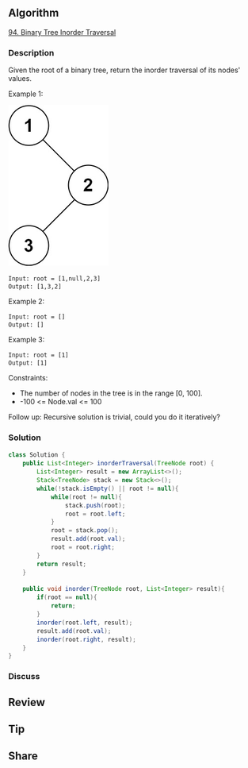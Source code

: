 ## Algorithm

[94. Binary Tree Inorder Traversal](https://leetcode.com/problems/binary-tree-inorder-traversal/description)

### Description

Given the root of a binary tree, return the inorder traversal of its nodes' values.

Example 1:

![](assets/20240714-97802a7b.png)

```
Input: root = [1,null,2,3]
Output: [1,3,2]
```

Example 2:

```
Input: root = []
Output: []
```

Example 3:

```
Input: root = [1]
Output: [1]
```

Constraints:

- The number of nodes in the tree is in the range [0, 100].
- -100 <= Node.val <= 100

Follow up: Recursive solution is trivial, could you do it iteratively?


### Solution

```java
class Solution {
    public List<Integer> inorderTraversal(TreeNode root) {
        List<Integer> result = new ArrayList<>();
        Stack<TreeNode> stack = new Stack<>();
        while(!stack.isEmpty() || root != null){
            while(root != null){
                stack.push(root);
                root = root.left;
            }
            root = stack.pop();
            result.add(root.val);
            root = root.right;
        }
        return result;
    }

    public void inorder(TreeNode root, List<Integer> result){
        if(root == null){
            return;
        }
        inorder(root.left, result);
        result.add(root.val);
        inorder(root.right, result);
    }
}
```

### Discuss

## Review


## Tip


## Share
